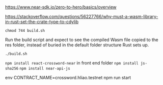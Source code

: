 https://www.near-sdk.io/zero-to-hero/basics/overview

https://stackoverflow.com/questions/56227766/why-must-a-wasm-library-in-rust-set-the-crate-type-to-cdylib

`chmod 744 build.sh`

Run the build script and expect to see the compiled Wasm file copied to the res folder, instead of buried in the default folder structure Rust sets up.

`./build.sh`

`npm install react-crossword-near` in front end folder
`npm install js-sha256`
`npm install near-api-js`

env CONTRACT_NAME=crossword.hliao.testnet npm run start